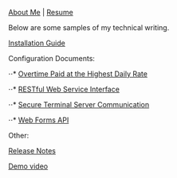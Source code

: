 [About Me](https://miawriter.github.io/Technical-Writing-Portfolio/About.txt)       |       [Resume](https://miawriter.github.io/Technical-Writing-Portfolio/G_Moskowitz_Resume_2023_print.pdf)

Below are some samples of my technical writing. 


[Installation Guide](https://miawriter.github.io/Technical-Writing-Portfolio/Installation_Guide.pdf)


Configuration Documents:

⋅⋅* [Overtime Paid at the Highest Daily Rate](https://miawriter.github.io/Technical-Writing-Portfolio/Overtime_at_Highest_Daily_Rate.pdf)

⋅⋅* [RESTful Web Service Interface](https://miawriter.github.io/Technical-Writing-Portfolio/RESTful_Web_Service_Interface.pdf)

⋅⋅* [Secure Terminal Server Communication](https://miawriter.github.io/Technical-Writing-Portfolio/Secure_Terminal_Server_Communication.pdf)

⋅⋅* [Web Forms API](https://miawriter.github.io/Technical-Writing-Portfolio/Web_Forms_API.pdf)


Other:

[Release Notes](https://miawriter.github.io/Technical-Writing-Portfolio/Release_Notes.pdf)

[Demo video](https://miawriter.github.io/Technical-Writing-Portfolio/late_arrive_early_depart_demo.mp4)

